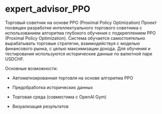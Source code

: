 # expert_advisor_PPO

Торговый советник на основе PPO (Proximal Policy Optimization)
Проект посвящен разработке интеллектуального торгового советника с использованием алгоритма глубокого обучения с подкреплением PPO (Proximal Policy Optimization). Система обучается самостоятельно вырабатывать торговые стратегии, взаимодействуя с моделью финансового рынка, с целью максимизации дохода. Для обучения и тестирования используются исторические данные по валютной паре USDCHF.

Основные возможности:

- Автоматизированная торговля на основе алгоритма PPO

- Предобработка исторических данных

- Торговая среда (совместима с OpenAI Gym)

- Визуализация результатов
